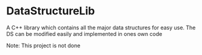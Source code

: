 # DataStructureLib
A C++ library which contains all the major data structures for easy use. The DS can be modified easily and implemented in ones own code

Note: This project is not done
